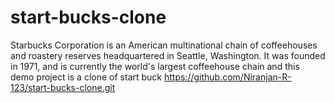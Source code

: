 # start-bucks-clone
Starbucks Corporation is an American multinational chain of coffeehouses and roastery reserves headquartered in Seattle, Washington. It was founded in 1971, and is currently the world's largest coffeehouse chain and this demo project  is a clone of start buck
https://github.com/Niranjan-R-123/start-bucks-clone.git
